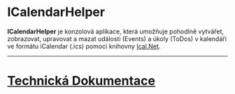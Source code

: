 # ICalendarHelper

**ICalendarHelper** je konzolová aplikace, která umožňuje pohodlně vytvářet, zobrazovat, upravovat a mazat události (Events) a úkoly (ToDos) v kalendáři ve formátu iCalendar (.ics) pomocí knihovny [Ical.Net](https://github.com/rianjs/ical.net).

---
# [Technická Dokumentace](https://github.com/Tutenik/IcalendarHelper/wiki)
